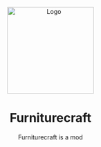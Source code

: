 <p align="center"><img src="" alt="Logo" width="200"></p>
<h1 align="center">Furniturecraft</h1>
<p align="center">Furniturecraft is a mod</p>